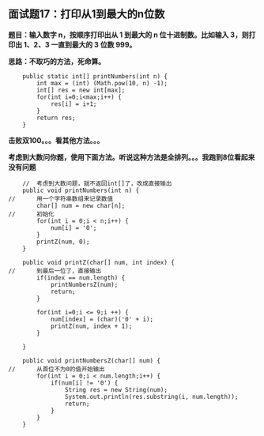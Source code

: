 ## 面试题17：打印从1到最大的n位数
**题目：输入数字 n，按顺序打印出从 1 到最大的 n 位十进制数。比如输入 3，则打印出 1、2、3 一直到最大的 3 位数 999。**

**思路：不取巧的方法，死命算。**
```
	public static int[] printNumbers(int n) {
		int max = (int) (Math.pow(10, n) -1);
		int[] res = new int[max];
		for(int i=0;i<max;i++) {
			res[i] = i+1;
		}
		return res;
    }
```
**击败双100。。。看其他方法。。。**

**考虑到大数问你题，使用下面方法。听说这种方法是全排列。。。我跑到8位看起来没有问题**
```
	//	考虑到大数问题，就不返回int[]了，改成直接输出
	public void printNumbers(int n) {
//		用一个字符串数组来记录数值
		char[] num = new char[n];
//		初始化
		for(int i = 0;i < n;i++) {
			num[i] = '0';
		}
		printZ(num, 0);
	}
	
	public void printZ(char[] num, int index) {
//		到最后一位了，直接输出
		if(index == num.length) {
			printNumbersZ(num);
			return;
		}
		
		for(int i=0;i <= 9;i ++) {
			num[index] = (char)('0' + i);
			printZ(num, index + 1);
		}
		
	}
	
	public void printNumbersZ(char[] num) {
//		从首位不为0的值开始输出
		for(int i = 0;i < num.length;i++) {
			if(num[i] != '0') {
				String res = new String(num);
				System.out.println(res.substring(i, num.length));
				return;
			}
		}
	}
```